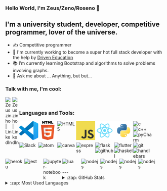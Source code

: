 ### Hello World, I'm Zeus/Zeno/Roseno  👋


## I'm a university student, developer, competitive programmer, lover of the universe.
- ✍ Competitive programmer
- 🦖 I'm currently working to become a super hot full stack developer with the help by [Driven Education][driven] 
- 📚 I’m currently learning Bootstrap and algorithms to solve problems involving graphs.
- 💬 Ask me about ... Anything, but but...


### Talk with me, I'm cool:
[<img align="left" alt="Zeuszinho | LinkedIn" width="22px" src="https://cdn.jsdelivr.net/npm/simple-icons@v3/icons/linkedin.svg" />][linkedin]
[<img align="left" alt="Zeuszinho | LinkedIn" width="22px" src="https://cdn.jsdelivr.net/gh/devicons/devicon/icons/facebook/facebook-original.svg" />][facebook]

<br />

### Languages and Tools:

<img align="left" alt="Visual Studio Code" width="60px" src="https://raw.githubusercontent.com/github/explore/80688e429a7d4ef2fca1e82350fe8e3517d3494d/topics/visual-studio-code/visual-studio-code.png" />
<img align="left" alt="HTML5" width="60px" src="https://raw.githubusercontent.com/github/explore/80688e429a7d4ef2fca1e82350fe8e3517d3494d/topics/html/html.png" />
<img align="left" alt="HTML5" width="60px"  src="https://cdn.jsdelivr.net/gh/devicons/devicon/icons/css3/css3-original-wordmark.svg" />
<img align="left" alt="JavaScript" width="60px" src="https://raw.githubusercontent.com/github/explore/80688e429a7d4ef2fca1e82350fe8e3517d3494d/topics/javascript/javascript.png" />
<img align="left" alt="React" width="60px" src="https://raw.githubusercontent.com/github/explore/80688e429a7d4ef2fca1e82350fe8e3517d3494d/topics/react/react.png" />
<img align="left" alt="python" width="60px" src="https://raw.githubusercontent.com/github/explore/80688e429a7d4ef2fca1e82350fe8e3517d3494d/topics/python/python.png" />
<img align="left" alt="c" width="60px" src="https://cdn.jsdelivr.net/gh/devicons/devicon/icons/c/c-original.svg" />
<img align="left" alt="c++" width="60px" src="https://cdn.jsdelivr.net/gh/devicons/devicon/icons/cplusplus/cplusplus-line.svg" />
<img align="left" alt="pyCharm" width="60px" src="https://cdn.jsdelivr.net/gh/devicons/devicon/icons/pycharm/pycharm-original-wordmark.svg" />
<img align="left" alt="Slack" width="60px" src="https://cdn.jsdelivr.net/gh/devicons/devicon/icons/slack/slack-original-wordmark.svg" />
<img align="left" alt="atom" width="60px" src="https://cdn.jsdelivr.net/gh/devicons/devicon/icons/atom/atom-original-wordmark.svg" />
<img align="left" alt="canva" width="60px" src="https://cdn.jsdelivr.net/gh/devicons/devicon/icons/canva/canva-original.svg" />
<img align="left" alt="express" width="60px"  src="https://cdn.jsdelivr.net/gh/devicons/devicon/icons/express/express-original-wordmark.svg" />
<img align="left" alt="flask" width="60px" src="https://cdn.jsdelivr.net/gh/devicons/devicon/icons/flask/flask-original.svg" />
<img align="left" alt="flutter" width="60px"  src="https://cdn.jsdelivr.net/gh/devicons/devicon/icons/flutter/flutter-original.svg" />
<img align="left" alt="git" width="60px"  src="https://cdn.jsdelivr.net/gh/devicons/devicon/icons/git/git-original.svg" />
<img align="left" alt="github" width="60px" src="https://cdn.jsdelivr.net/gh/devicons/devicon/icons/github/github-original.svg" />
<img align="left" alt="haskell" width="60px" src="https://cdn.jsdelivr.net/gh/devicons/devicon/icons/haskell/haskell-original-wordmark.svg" />
<img align="left" alt="handlebars" width="60px"  src="https://cdn.jsdelivr.net/gh/devicons/devicon/icons/handlebars/handlebars-original-wordmark.svg" />
<img align="left" alt="heroku" width="60px"  src="https://cdn.jsdelivr.net/gh/devicons/devicon/icons/heroku/heroku-plain-wordmark.svg" />
<img align="left" alt="jest" width="60px" src="https://cdn.jsdelivr.net/gh/devicons/devicon/icons/jest/jest-plain.svg" />
<img align="left" alt="jupyter-notebook" width="60px" src="https://cdn.jsdelivr.net/gh/devicons/devicon/icons/jupyter/jupyter-original-wordmark.svg" />
<img align="left" alt="lua" width="60px" src="https://cdn.jsdelivr.net/gh/devicons/devicon/icons/lua/lua-original-wordmark.svg" />
<img align="left" alt="nodejs" width="60px" src="https://cdn.jsdelivr.net/gh/devicons/devicon/icons/nodejs/nodejs-plain-wordmark.svg" />
<img align="left" alt="nodejs" width="60px"  src="https://cdn.jsdelivr.net/gh/devicons/devicon/icons/numpy/numpy-original-wordmark.svg" />
<img align="left" alt="nodejs" width="60px" src="https://cdn.jsdelivr.net/gh/devicons/devicon/icons/pandas/pandas-original-wordmark.svg" />
<img align="left" alt="nodejs" width="60px" src="https://cdn.jsdelivr.net/gh/devicons/devicon/icons/sass/sass-original.svg" />

<br />
<br />
<br />
<br />
<br />
<br />
<br />
<br />
<br />
---
<details>
  <summary>:zap: GitHub Stats</summary>
  <img align="bottom" alt="Roseno's GitHub Stats" src="https://github-readme-stats.vercel.app/api?username=sZeuSz&show_icons=true&hide_border=true&layout=compact&langs_count=11&bg_color=000000" />
</details>

<details>
  <summary>:zap: Most Used Languages</summary>
<img align="bottom" alt="Roseno's GitHub Top Languages" src="https://github-readme-stats.vercel.app/api/top-langs/?username=sZeuSz&show_icons=true&hide_border=true&layout=compact&langs_count=11&bg_color=000000" />
</details>

[facebook]: https://www.facebook.com/zeus.silva.501/
[instagram]: https://www.instagram.com/zeno_exmpbjj/
[linkedin]: www.linkedin.com/in/roseno-silva
[driven]: https://www.driven.com.br/
